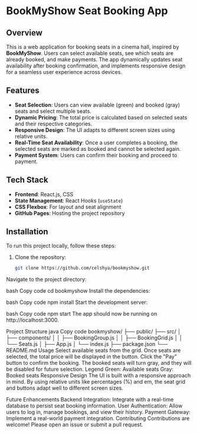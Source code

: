 # BookMyShow Seat Booking App

## Overview

This is a web application for booking seats in a cinema hall, inspired by **BookMyShow**. Users can select available seats, see which seats are already booked, and make payments. The app dynamically updates seat availability after booking confirmation, and implements responsive design for a seamless user experience across devices.

## Features

- **Seat Selection**: Users can view available (green) and booked (gray) seats and select multiple seats.
- **Dynamic Pricing**: The total price is calculated based on selected seats and their respective categories.
- **Responsive Design**: The UI adapts to different screen sizes using relative units.
- **Real-Time Seat Availability**: Once a user completes a booking, the selected seats are marked as booked and cannot be selected again.
- **Payment System**: Users can confirm their booking and proceed to payment.

## Tech Stack

- **Frontend**: React.js, CSS
- **State Management**: React Hooks (`useState`)
- **CSS Flexbox**: For layout and seat alignment
- **GitHub Pages**: Hosting the project repository

## Installation

To run this project locally, follow these steps:

1. Clone the repository:

   ```bash
   git clone https://github.com/celshya/bookmyshow.git
Navigate to the project directory:

bash
Copy code
cd bookmyshow
Install the dependencies:

bash
Copy code
npm install
Start the development server:

bash
Copy code
npm start
The app should now be running on http://localhost:3000.

Project Structure
java
Copy code
bookmyshow/
├── public/
├── src/
│   ├── components/
│   │   ├── BookingGroup.js
│   │   ├── BookingGrid.js
│   │   └── Seats.js
│   ├── App.js
│   └── index.js
├── package.json
└── README.md
Usage
Select available seats from the grid.
Once seats are selected, the total price will be displayed in the button.
Click the "Pay" button to confirm the booking. The booked seats will turn gray, and they will be disabled for future selection.
Legend
Green: Available seats
Gray: Booked seats
Responsive Design
The UI is built with a responsive approach in mind. By using relative units like percentages (%) and em, the seat grid and buttons adapt well to different screen sizes.

Future Enhancements
Backend Integration: Integrate with a real-time database to persist seat booking information.
User Authentication: Allow users to log in, manage bookings, and view their history.
Payment Gateway: Implement a real-world payment integration.
Contributing
Contributions are welcome! Please open an issue or submit a pull request.